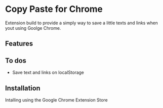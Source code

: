 # Copy Paste for Chrome

Extension build to provide a simply way to save a little texts and links when yout using Goolge Chrome.

## Features

## To dos
- Save text and links on localStorage

## Installation
Intalling using the Google Chrome Extension Store

